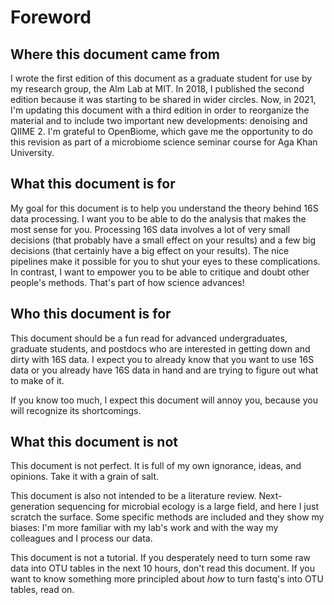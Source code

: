 # Foreword

## Where this document came from

I wrote the first edition of this document as a graduate student for use by my
research group, the Alm Lab at MIT. In 2018, I published the second edition
because it was starting to be shared in wider circles. Now, in 2021, I'm
updating this document with a third edition in order to reorganize the material
and to include two important new developments: denoising and QIIME 2.  I'm
grateful to OpenBiome, which gave me the opportunity to do this revision as
part of a microbiome science seminar course for Aga Khan University.

## What this document is for

My goal for this document is to help you understand the theory behind 16S data
processing. I want you to be able to do the analysis that makes the most sense
for you. Processing 16S data involves a lot of very small decisions (that probably
have a small effect on your results) and a few big decisions (that certainly have
a big effect on your results). The nice pipelines make it possible for you to shut your
eyes to these complications. In contrast, I want to empower you to be able to
critique and doubt other people's methods. That's part of how science advances!

## Who this document is for

This document should be a fun read for advanced undergraduates, graduate
students, and postdocs who are interested in getting down and dirty with 16S
data. I expect you to already know that you want to use 16S data or you
already have 16S data in hand and are trying to figure out what to make of
it.

If you know too much, I expect this document will annoy you, because you
will recognize its shortcomings.

## What this document is not

This document is not perfect. It is full of my own ignorance, ideas, and
opinions. Take it with a grain of salt.

This document is also not intended to be a literature review. Next-generation
sequencing for microbial ecology
is a large field, and here I just scratch the surface.
Some specific methods are included and they show my biases: I'm more
familiar with my lab's work and with the way my colleagues and I process our data.

This document is not a tutorial. If you desperately need to turn some raw
data into OTU tables in the next 10 hours, don't read this document. If you
want to know something more principled about *how* to turn fastq's into
OTU tables, read on.
